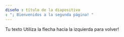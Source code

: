 ```yaml
---
diseño : título de la diapositiva
: "¡ Bienvenidos a la segunda página! "
---
```

Tu texto 
Utiliza la flecha hacia la izquierda para volver!
